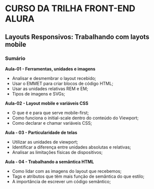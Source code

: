 # CURSO DA TRILHA FRONT-END ALURA

## Layouts Responsivos: Trabalhando com layots mobile

### Sumário

**Aula-01 - Ferramentas, unidades e imagens**

- Analisar e desmembrar o layout recebido;
- Usar o EMMET para criar blocos de código HTML;
- Usar as unidades relativas REM e EM;
- Tipos de imagens e SVGs;

**Aula-02 - Layout mobile e variáveis CSS**

- O que é e para que serve mobile-first;
- Como funciona o initial-scale dentro do conteúdo do Viewport;
- Como declarar e chamar variáveis CSS;

**Aula - 03 - Particularidade de telas**

- Utilizar as unidades de viewport;
- Identificar a diferença entre unidades absolutas e relativas;
- Analisar as limitações físicas de dispositivos;

**Aula - 04 - Trabalhando a semântica HTML**

- Como lidar com as imagens do layout que recebemos;
- Tags e atributos que têm mais função de semântica do que estilo;
- A importância de escrever um código semântico;